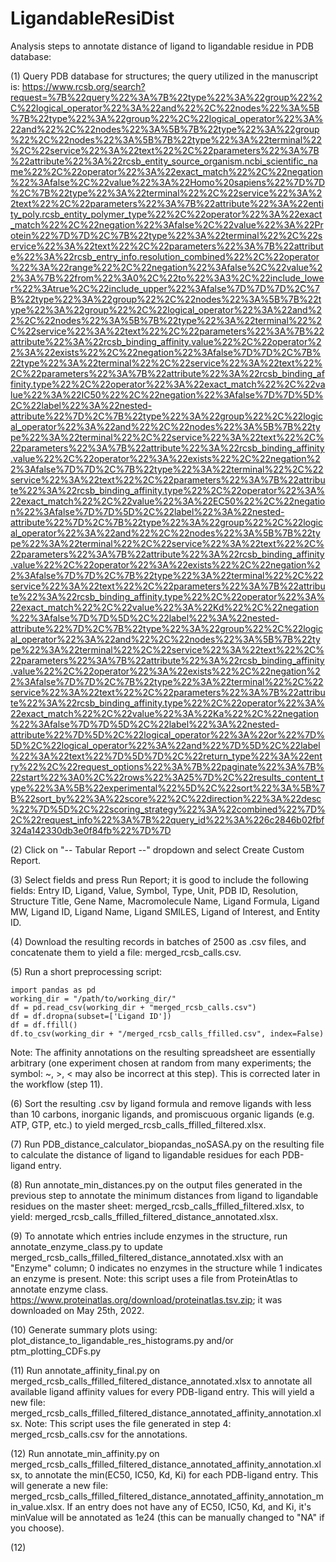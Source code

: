 # LigandableResiDist

Analysis steps to annotate distance of ligand to ligandable residue in PDB database:

(1) Query PDB database for structures; the query utilized in the manuscript is:
https://www.rcsb.org/search?request=%7B%22query%22%3A%7B%22type%22%3A%22group%22%2C%22logical_operator%22%3A%22and%22%2C%22nodes%22%3A%5B%7B%22type%22%3A%22group%22%2C%22logical_operator%22%3A%22and%22%2C%22nodes%22%3A%5B%7B%22type%22%3A%22group%22%2C%22nodes%22%3A%5B%7B%22type%22%3A%22terminal%22%2C%22service%22%3A%22text%22%2C%22parameters%22%3A%7B%22attribute%22%3A%22rcsb_entity_source_organism.ncbi_scientific_name%22%2C%22operator%22%3A%22exact_match%22%2C%22negation%22%3Afalse%2C%22value%22%3A%22Homo%20sapiens%22%7D%7D%2C%7B%22type%22%3A%22terminal%22%2C%22service%22%3A%22text%22%2C%22parameters%22%3A%7B%22attribute%22%3A%22entity_poly.rcsb_entity_polymer_type%22%2C%22operator%22%3A%22exact_match%22%2C%22negation%22%3Afalse%2C%22value%22%3A%22Protein%22%7D%7D%2C%7B%22type%22%3A%22terminal%22%2C%22service%22%3A%22text%22%2C%22parameters%22%3A%7B%22attribute%22%3A%22rcsb_entry_info.resolution_combined%22%2C%22operator%22%3A%22range%22%2C%22negation%22%3Afalse%2C%22value%22%3A%7B%22from%22%3A0%2C%22to%22%3A3%2C%22include_lower%22%3Atrue%2C%22include_upper%22%3Afalse%7D%7D%7D%2C%7B%22type%22%3A%22group%22%2C%22nodes%22%3A%5B%7B%22type%22%3A%22group%22%2C%22logical_operator%22%3A%22and%22%2C%22nodes%22%3A%5B%7B%22type%22%3A%22terminal%22%2C%22service%22%3A%22text%22%2C%22parameters%22%3A%7B%22attribute%22%3A%22rcsb_binding_affinity.value%22%2C%22operator%22%3A%22exists%22%2C%22negation%22%3Afalse%7D%7D%2C%7B%22type%22%3A%22terminal%22%2C%22service%22%3A%22text%22%2C%22parameters%22%3A%7B%22attribute%22%3A%22rcsb_binding_affinity.type%22%2C%22operator%22%3A%22exact_match%22%2C%22value%22%3A%22IC50%22%2C%22negation%22%3Afalse%7D%7D%5D%2C%22label%22%3A%22nested-attribute%22%7D%2C%7B%22type%22%3A%22group%22%2C%22logical_operator%22%3A%22and%22%2C%22nodes%22%3A%5B%7B%22type%22%3A%22terminal%22%2C%22service%22%3A%22text%22%2C%22parameters%22%3A%7B%22attribute%22%3A%22rcsb_binding_affinity.value%22%2C%22operator%22%3A%22exists%22%2C%22negation%22%3Afalse%7D%7D%2C%7B%22type%22%3A%22terminal%22%2C%22service%22%3A%22text%22%2C%22parameters%22%3A%7B%22attribute%22%3A%22rcsb_binding_affinity.type%22%2C%22operator%22%3A%22exact_match%22%2C%22value%22%3A%22EC50%22%2C%22negation%22%3Afalse%7D%7D%5D%2C%22label%22%3A%22nested-attribute%22%7D%2C%7B%22type%22%3A%22group%22%2C%22logical_operator%22%3A%22and%22%2C%22nodes%22%3A%5B%7B%22type%22%3A%22terminal%22%2C%22service%22%3A%22text%22%2C%22parameters%22%3A%7B%22attribute%22%3A%22rcsb_binding_affinity.value%22%2C%22operator%22%3A%22exists%22%2C%22negation%22%3Afalse%7D%7D%2C%7B%22type%22%3A%22terminal%22%2C%22service%22%3A%22text%22%2C%22parameters%22%3A%7B%22attribute%22%3A%22rcsb_binding_affinity.type%22%2C%22operator%22%3A%22exact_match%22%2C%22value%22%3A%22Kd%22%2C%22negation%22%3Afalse%7D%7D%5D%2C%22label%22%3A%22nested-attribute%22%7D%2C%7B%22type%22%3A%22group%22%2C%22logical_operator%22%3A%22and%22%2C%22nodes%22%3A%5B%7B%22type%22%3A%22terminal%22%2C%22service%22%3A%22text%22%2C%22parameters%22%3A%7B%22attribute%22%3A%22rcsb_binding_affinity.value%22%2C%22operator%22%3A%22exists%22%2C%22negation%22%3Afalse%7D%7D%2C%7B%22type%22%3A%22terminal%22%2C%22service%22%3A%22text%22%2C%22parameters%22%3A%7B%22attribute%22%3A%22rcsb_binding_affinity.type%22%2C%22operator%22%3A%22exact_match%22%2C%22value%22%3A%22Ka%22%2C%22negation%22%3Afalse%7D%7D%5D%2C%22label%22%3A%22nested-attribute%22%7D%5D%2C%22logical_operator%22%3A%22or%22%7D%5D%2C%22logical_operator%22%3A%22and%22%7D%5D%2C%22label%22%3A%22text%22%7D%5D%7D%2C%22return_type%22%3A%22entry%22%2C%22request_options%22%3A%7B%22paginate%22%3A%7B%22start%22%3A0%2C%22rows%22%3A25%7D%2C%22results_content_type%22%3A%5B%22experimental%22%5D%2C%22sort%22%3A%5B%7B%22sort_by%22%3A%22score%22%2C%22direction%22%3A%22desc%22%7D%5D%2C%22scoring_strategy%22%3A%22combined%22%7D%2C%22request_info%22%3A%7B%22query_id%22%3A%226c2846b02fbf324a142330db3e0f84fb%22%7D%7D

(2) Click on "-- Tabular Report --" dropdown and select Create Custom Report.

(3) Select fields and press Run Report; it is good to include the following fields:
Entry ID, Ligand, Value, Symbol, Type, Unit, PDB ID, Resolution, Structure Title, Gene Name, Macromolecule Name, Ligand Formula, Ligand MW, Ligand ID, Ligand Name, Ligand SMILES, Ligand of Interest, and Entity ID. 

(4) Download the resulting records in batches of 2500 as .csv files, and concatenate them to yield a file: merged_rcsb_calls.csv.

(5) Run a short preprocessing script:

```
import pandas as pd
working_dir = "/path/to/working_dir/"
df = pd.read_csv(working_dir + "merged_rcsb_calls.csv")
df = df.dropna(subset=['Ligand ID'])
df = df.ffill()
df.to_csv(working_dir + "/merged_rcsb_calls_ffilled.csv", index=False)
```

Note: The affinity annotations on the resulting spreadsheet are essentially arbitrary (one experiment chosen at random from many experiments; the symbol: ~, >, < may also be incorrect at this step). This is corrected later in the workflow (step 11).

(6) Sort the resulting .csv by ligand formula and remove ligands with less than 10 carbons, inorganic ligands, and promiscuous organic ligands (e.g. ATP, GTP, etc.) to yield merged_rcsb_calls_ffilled_filtered.xlsx.

(7) Run PDB_distance_calculator_biopandas_noSASA.py on the resulting file to calculate the distance of ligand to ligandable residues for each PDB-ligand entry.

(8) Run annotate_min_distances.py on the output files generated in the previous step to annotate the minimum distances from ligand to ligandable residues on the master sheet: merged_rcsb_calls_ffilled_filtered.xlsx, to yield: merged_rcsb_calls_ffilled_filtered_distance_annotated.xlsx.

(9) To annotate which entries include enzymes in the structure, run annotate_enzyme_class.py to update merged_rcsb_calls_ffilled_filtered_distance_annotated.xlsx with an "Enzyme" column; 0 indicates no enzymes in the structure while 1 indicates an enzyme is present. Note: this script uses a file from ProteinAtlas to annotate enzyme class. https://www.proteinatlas.org/download/proteinatlas.tsv.zip; it was downloaded on May 25th, 2022.

(10) Generate summary plots using: plot_distance_to_ligandable_res_histograms.py and/or ptm_plotting_CDFs.py

(11) Run annotate_affinity_final.py on merged_rcsb_calls_ffilled_filtered_distance_annotated.xlsx to annotate all available ligand affinity values for every PDB-ligand entry. This will yield a new file: merged_rcsb_calls_ffilled_filtered_distance_annotated_affinity_annotation.xlsx. Note: This script uses the file generated in step 4: merged_rcsb_calls.csv for the annotations.

(12) Run annotate_min_affinity.py on merged_rcsb_calls_ffilled_filtered_distance_annotated_affinity_annotation.xlsx, to annotate the min(EC50, IC50, Kd, Ki) for each PDB-ligand entry. This will generate a new file: merged_rcsb_calls_ffilled_filtered_distance_annotated_affinity_annotation_min_value.xlsx. If an entry does not have any of EC50, IC50, Kd, and Ki, it's minValue will be annotated as 1e24 (this can be manually changed to "NA" if you choose).

(12) 


